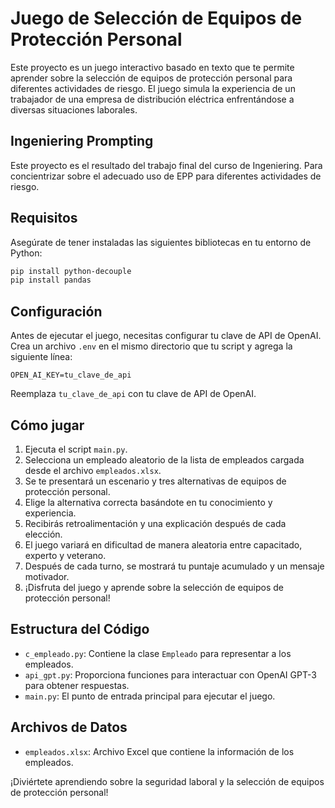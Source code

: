 # Juego de Selección de Equipos de Protección Personal

Este proyecto es un juego interactivo basado en texto que te permite aprender sobre la selección de equipos de protección personal para diferentes actividades de riesgo. El juego simula la experiencia de un trabajador de una empresa de distribución eléctrica enfrentándose a diversas situaciones laborales.

## Ingeniering Prompting
Este proyecto es el resultado del trabajo final del curso de Ingeniering. Para concientrizar sobre el adecuado uso de EPP para diferentes actividades de riesgo.

## Requisitos

Asegúrate de tener instaladas las siguientes bibliotecas en tu entorno de Python:

```bash
pip install python-decouple
pip install pandas
```

## Configuración

Antes de ejecutar el juego, necesitas configurar tu clave de API de OpenAI. Crea un archivo `.env` en el mismo directorio que tu script y agrega la siguiente línea:

```plaintext
OPEN_AI_KEY=tu_clave_de_api
```

Reemplaza `tu_clave_de_api` con tu clave de API de OpenAI.

## Cómo jugar

1. Ejecuta el script `main.py`.
2. Selecciona un empleado aleatorio de la lista de empleados cargada desde el archivo `empleados.xlsx`.
3. Se te presentará un escenario y tres alternativas de equipos de protección personal.
4. Elige la alternativa correcta basándote en tu conocimiento y experiencia.
5. Recibirás retroalimentación y una explicación después de cada elección.
6. El juego variará en dificultad de manera aleatoria entre capacitado, experto y veterano.
7. Después de cada turno, se mostrará tu puntaje acumulado y un mensaje motivador.
8. ¡Disfruta del juego y aprende sobre la selección de equipos de protección personal!

## Estructura del Código

- `c_empleado.py`: Contiene la clase `Empleado` para representar a los empleados.
- `api_gpt.py`: Proporciona funciones para interactuar con OpenAI GPT-3 para obtener respuestas.
- `main.py`: El punto de entrada principal para ejecutar el juego.

## Archivos de Datos

- `empleados.xlsx`: Archivo Excel que contiene la información de los empleados.

¡Diviértete aprendiendo sobre la seguridad laboral y la selección de equipos de protección personal!